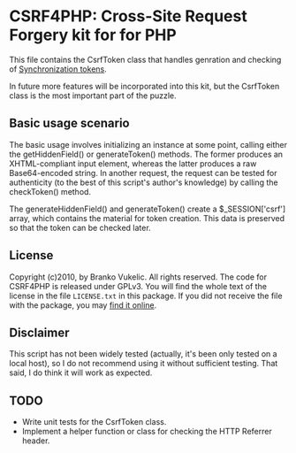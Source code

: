 CSRF4PHP: Cross-Site Request Forgery kit for for PHP
====================================================

This file contains the CsrfToken class that handles genration and checking 
of [Synchronization tokens](http://bit.ly/owasp_synctoken).

In future more features will be incorporated into this kit, but the CsrfToken
class is the most important part of the puzzle.

Basic usage scenario
--------------------

The basic usage involves initializing an instance at some point, calling 
either the getHiddenField() or generateToken() methods. The former produces 
an XHTML-compliant input element, whereas the latter produces a raw 
Base64-encoded string. In another request, the request can be tested for 
authenticity (to the best of this script's author's knowledge) by calling 
the checkToken() method.

The generateHiddenField() and generateToken() create a $_SESSION['csrf'] 
array, which contains the material for token creation. This data is 
preserved so that the token can be checked later.

License
-------

Copyright (c)2010, by Branko Vukelic.
All rights reserved.
The code for CSRF4PHP is released under GPLv3. You will find the whole text of
the license in the file ``LICENSE.txt`` in this package. If you did not receive
the file with the package, you may 
[find it online](http://www.gnu.org/licenses/gpl-3.0.txt).

Disclaimer
----------

This script has not been widely tested (actually, it's been only tested on 
a local host), so I do not recommend using it without sufficient testing. 
That said, I do think it will work as expected.

TODO
----

* Write unit tests for the CsrfToken class.
* Implement a helper function or class for checking the HTTP Referrer header.
